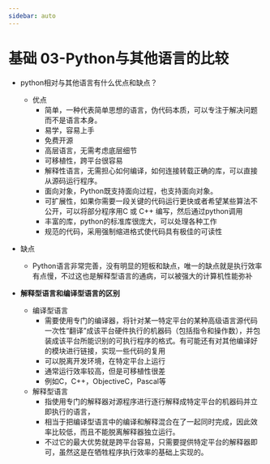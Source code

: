 ```yaml
---
sidebar: auto
---
```

# 基础 03-Python与其他语言的比较

* python相对与其他语言有什么优点和缺点？
    * 优点
        * 简单，一种代表简单思想的语言，伪代码本质，可以专注于解决问题而不是语言本身。
        * 易学，容易上手
        * 免费开源
        * 高层语言，无需考虑底层细节
        * 可移植性，跨平台很容易
        * 解释性语言，无需担心如何编译，如何连接转载正确的库，可以直接从源码运行程序。
        * 面向对象，Python既支持面向过程，也支持面向对象。
        * 可扩展性，如果你需要一段关键的代码运行更快或者希望某些算法不公开，可以将部分程序用C 或 C\+\+ 编写，然后通过python调用
        * 丰富的库，python的标准库很庞大，可以处理各种工作
        * 规范的代码，采用强制缩进格式使代码具有极佳的可读性
* 缺点
    * Python语言非常完善，没有明显的短板和缺点，唯一的缺点就是执行效率有点慢，不过这也是解释型语言的通病，可以被强大的计算机性能弥补

* **解释型语言和编译型语言的区别**
    * 编译型语言
        * 需要使用专门的编译器，将针对某一特定平台的某种高级语言源代码一次性“翻译”成该平台硬件执行的机器码（包括指令和操作数），并包装成该平台所能识别的可执行程序的格式。有可能还有对其他编译好的模块进行链接，实现一些代码的复用
        * 可以脱离开发环境，在特定平台上运行
        * 通常运行效率较高，但是可移植性很差
        * 例如C，C\+\+，ObjectiveC，Pascal等
    * 解释型语言
        * 指使用专门的解释器对源程序进行逐行解释成特定平台的机器码并立即执行的语言，
        * 相当于把编译型语言中的编译和解释混合在了一起同时完成，因此效率比较低，而且不能脱离解释器独立运行。
        * 不过它的最大优势就是跨平台容易，只需要提供特定平台的解释器即可，虽然这是在牺牲程序执行效率的基础上实现的。

    

        
